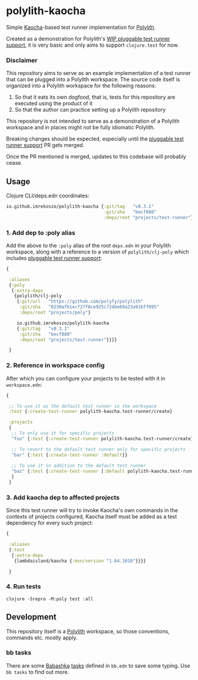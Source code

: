 # polylith-kaocha

Simple [Kaocha](https://github.com/lambdaisland/kaocha )-based test runner implementation
for [Polylith](https://github.com/polyfy/polylith/).

Created as a demonstration for
Polylith's [WIP pluggable test runner support](https://github.com/polyfy/polylith/pull/196), it is very basic and only
aims to support `clojure.test` for now.

### Disclaimer

This repository aims to serve as an example implementation of a test runner that can be plugged into a Polylith workspace. The source code itself is organized into a Polylith workspace for the following reasons:

1. So that it eats its own dogfood, that is, tests for this repository are executed using the product of it
2. So that the author can practice setting up a Polylith repository

This repository is not intended to serve as a demonstration of a Polylith workspace and in places might not be fully idiomatic Polylith.

Breaking changes should be expected, especially until the [pluggable test runner support](https://github.com/polyfy/polylith/pull/196) PR gets merged.

Once the PR mentioned is merged, updates to this codebase will probably cease.

## Usage

Clojure CLI/deps.edn coordinates:

```clojure
io.github.imrekoszo/polylith-kaocha {:git/tag   "v0.3.1"
                                     :git/sha   "becf880"
                                     :deps/root "projects/test-runner"}
```

### 1. Add dep to :poly alias

Add the above to the `:poly` alias of the root `deps.edn` in your Polylith workspace, along with a reference to a
version of `polylith/clj-poly` which
includes [pluggable test runner support](https://github.com/polyfy/polylith/pull/196):

```clojure
{

 :aliases
 {:poly
  {:extra-deps
   {polylith/clj-poly
    {:git/url   "https://github.com/polyfy/polylith"
     :git/sha   "0230afb1ecf27f8ce925c724be69a23a91bff095"
     :deps/root "projects/poly"}

    io.github.imrekoszo/polylith-kaocha
    {:git/tag   "v0.3.1"
     :git/sha   "becf880"
     :deps/root "projects/test-runner"}}}}

 }
```

### 2. Reference in workspace config

After which you can configure your projects to be tested with it in `workspace.edn`:

```clojure
{

 ;; To use it as the default test runner in the workspace
 :test {:create-test-runner polylith-kaocha.test-runner/create}

 :projects
 {
  ;; To only use it for specific projects
  "foo" {:test {:create-test-runner polylith-kaocha.test-runner/create}}

  ;; To revert to the default test runner only for specific projects
  "bar" {:test {:create-test-runner :default}}
  
  ;; To use it in addition to the default test runner
  "baz" {:test {:create-test-runner [:default polylith-kaocha.test-runner/create]}}
  }
 }
```

### 3. Add kaocha dep to affected projects

Since this test runner will try to invoke Kaocha's own commands in the contexts of projects configured, Kaocha itself must be added as a test dependency for every such project:

```clojure
{

 :aliases
 {:test
  {:extra-deps
   {lambdaisland/kaocha {:mvn/version "1.64.1010"}}}}

 }
```

### 4. Run tests

```shell
clojure -Srepro -M:poly test :all
```

## Development

This repository itself is a [Polylith](https://github.com/polyfy/polylith/) workspace, so those conventions, commands etc. mostly apply.

### bb tasks

There are some [Babashka](https://github.com/babashka/babashka) [tasks](https://book.babashka.org/#tasks) defined in `bb.edn` to save some typing. Use `bb tasks` to find out more.
